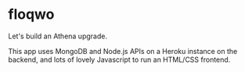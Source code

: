 # floqwo
Let's build an Athena upgrade.

This app uses MongoDB and Node.js APIs on a Heroku instance on the backend, and lots of lovely Javascript to run an HTML/CSS frontend.
